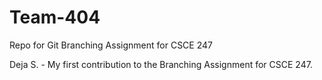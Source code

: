 # Team-404
Repo for Git Branching Assignment for CSCE 247

Deja S. - My first contribution to the Branching Assignment for CSCE 247.


